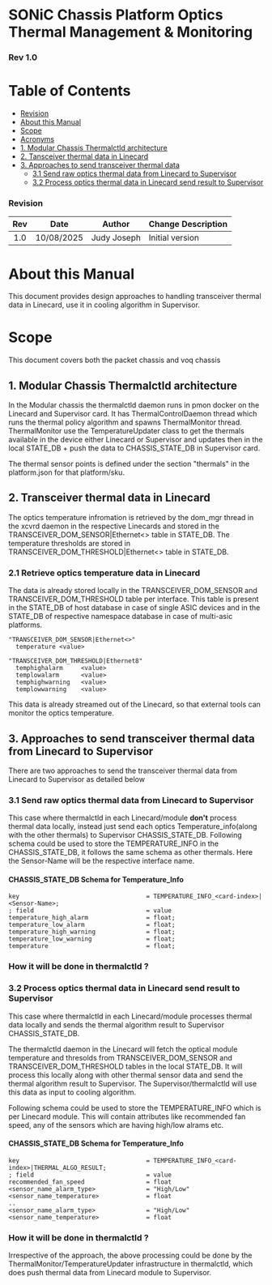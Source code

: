 # SONiC Chassis Platform Optics Thermal Management & Monitoring #

### Rev 1.0 ###

# Table of Contents

  * [Revision](#revision)
  * [About this Manual](#about-this-manual)
  * [Scope](#scope)
  * [Acronyms](#acronyms)
  * [1. Modular Chassis Thermalctld architecture](#1-modular-voq-chassis-reference)
  * [2. Tansceiver thermal data in Linecard](#2-sonic-platform-management-and-monitoring)
  * [3. Approaches to send transceiver thermal data](#3-detailed-workflow)
    * [3.1 Send raw optics thermal data from Linecard to Supervisor](#31-send-raw-optics-thermal-data-from-linecard-to-supervisor)
    * [3.2 Process optics thermal data in Linecard send result to Supervisor](#32-process-optics-thermal-data-in-linecard-send-result-to-supervisor)
      
### Revision ###

 | Rev |     Date    |       Author                                                            | Change Description                |
 |:---:|:-----------:|:-----------------------------------------------------------------------:|-----------------------------------|
 | 1.0 | 10/08/2025  |  Judy Joseph                                                            | Initial version                   |
 
# About this Manual
This document provides design approaches to handling transceiver thermal data in Linecard, use it in cooling algorithm in Supervisor.

# Scope
This document covers both the packet chassis and voq chassis 

## 1. Modular Chassis Thermalctld architecture
In the Modular chassis the thermalctld daemon runs in pmon docker on the Linecard and Supervisor card. It has ThermalControlDaemon thread which runs the thermal policy algorithm and spawns ThermalMonitor thread. ThermalMonitor use the TemperatureUpdater class to get the thermals available in the device either Linecard or Supervisor and updates then in the local STATE_DB + push the data to CHASSIS_STATE_DB in Supervisor card. 

The thermal sensor points is defined under the section "thermals" in the platform.json for that platform/sku.
   
## 2. Transceiver thermal data in Linecard
The optics temperature infromation is retrieved by the dom_mgr thread in the xcvrd daemon in the respective Linecards and stored in the TRANSCEIVER_DOM_SENSOR|Ethernet<> table in STATE_DB. The temperature thresholds are stored in TRANSCEIVER_DOM_THRESHOLD|Ethernet<> table in STATE_DB.

### 2.1 Retrieve optics temperature data in Linecard

The data is already stored locally in the TRANSCEIVER_DOM_SENSOR and TRANSCEIVER_DOM_THRESHOLD table per interface. This table is present in the STATE_DB of host database in case of single ASIC devices and in the STATE_DB of respective namespace database in case of multi-asic platforms.
```
"TRANSCEIVER_DOM_SENSOR|Ethernet<>"
  temperature <value>
```
```
"TRANSCEIVER_DOM_THRESHOLD|Ethernet8"
  temphighalarm     <value>
  templowalarm      <value>
  temphighwarning   <value>
  templowwarning    <value>
```
This data is already streamed out of the Linecard, so that external tools can monitor the optics temperature.

## 3. Approaches to send transceiver thermal data from Linecard to Supervisor
  There are two approaches to send the transceiver thermal data from Linecard to Supervisor as detailed below

### 3.1 Send raw optics thermal data from Linecard to Supervisor

 This case where thermalctld in each Linecard/module **don't** process thermal data locally, instead just send each optics Temperature_info(along with the other thermals) to Supervisor CHASSIS_STATE_DB. Following schema could be used to store the TEMPERATURE_INFO in the CHASSIS_STATE_DB, it follows the same schema as other thermals. Here the Sensor-Name will be the respective interface name.
 
 #### CHASSIS_STATE_DB Schema for Temperature_Info
 ```
 key                                   = TEMPERATURE_INFO_<card-index>|<Sensor-Name>; 
 ; field                               = value
 temperature_high_alarm                = float;
 temperature_low_alarm                 = float;   
 temperature_high_warning              = float;
 temperature_low_warning               = float;
 temperature                           = float;
 ```

### How it will be done in thermalctld ?


### 3.2 Process optics thermal data in Linecard send result to Supervisor

 This case where thermalctld in each Linecard/module processes thermal data locally and sends the thermal algorithm result to Supervisor CHASSIS_STATE_DB.
 
 The thermalctld daemon in the Linecard will fetch the optical module temperature and thresolds from TRANSCEIVER_DOM_SENSOR and TRANSCEIVER_DOM_THRESHOLD tables in the local STATE_DB. It will process this locally along with other thermal sensor data and send the thermal algorithm result to Supervisor. The Supervisor/thermalctld will use this data as input to cooling algorithm.

 Following schema could be used to store the TEMPERATURE_INFO which is per Linecard module. This will contain attributes like recommended fan speed, any of the sensors which are having high/low alrams etc.
 
 #### CHASSIS_STATE_DB Schema for Temperature_Info
 ```
 key                                   = TEMPERATURE_INFO_<card-index>|THERMAL_ALGO_RESULT; 
 ; field                               = value
 recommended_fan_speed                 = float
 <sensor_name_alarm_type>              = "High/Low"
 <sensor_name_temperature>             = float
 ..
 <sensor_name_alarm_type>              = "High/Low"
 <sensor_name_temperature>             = float
 ```
  
### How it will be done in thermalctld ?


Irrespective of the approach, the above processing could be done by the ThermalMonitor/TemperatureUpdater infrastructure in thermalctld, which does push thermal data from Linecard module to Supervisor.
